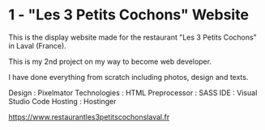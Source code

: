 # 1 - "Les 3 Petits Cochons" Website

This is the display website made for the restaurant "Les 3 Petits Cochons" in Laval (France).

This is my 2nd project on my way to become web developer.

I have done everything from scratch including photos, design and texts.

Design : Pixelmator
Technologies : HTML
Preprocessor : SASS
IDE : Visual Studio Code
Hosting : Hostinger

https://www.restaurantles3petitscochonslaval.fr
